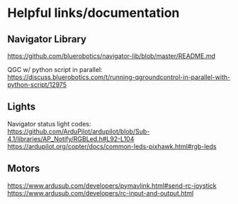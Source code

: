 # Helpful links/documentation

## Navigator Library
https://github.com/bluerobotics/navigator-lib/blob/master/README.md

QGC w/ python script in parallel:
https://discuss.bluerobotics.com/t/running-qgroundcontrol-in-parallel-with-python-script/12975


## Lights
Navigator status light codes:
https://github.com/ArduPilot/ardupilot/blob/Sub-4.1/libraries/AP_Notify/RGBLed.h#L92-L104
https://ardupilot.org/copter/docs/common-leds-pixhawk.html#rgb-leds


## Motors
https://www.ardusub.com/developers/pymavlink.html#send-rc-joystick
https://www.ardusub.com/developers/rc-input-and-output.html